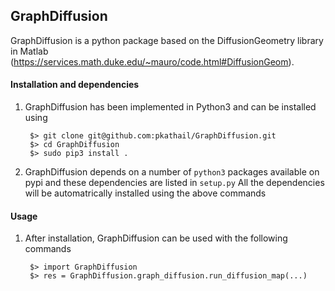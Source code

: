 GraphDiffusion
--------------

GraphDiffusion is a python package based on the DiffusionGeometry library in Matlab (https://services.math.duke.edu/~mauro/code.html#DiffusionGeom). 

#### Installation and dependencies
1. GraphDiffusion has been implemented in Python3 and can be installed using

		$> git clone git@github.com:pkathail/GraphDiffusion.git
		$> cd GraphDiffusion
		$> sudo pip3 install .

2. GraphDiffusion depends on a number of `python3` packages available on pypi and these dependencies are listed in `setup.py`
All the dependencies will be automatrically installed using the above commands

#### Usage
1. After installation, GraphDiffusion can be used with the following commands

		$> import GraphDiffusion
		$> res = GraphDiffusion.graph_diffusion.run_diffusion_map(...)
